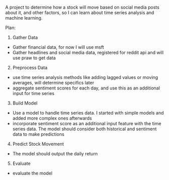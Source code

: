 A project to determine how a stock will move based on social media posts about it, and other factors, so I can learn about time series analysis and machine learning.

Plan:

1) Gather Data
- Gather financial data, for now I will use msft
- Gather headlines and social media data, registered for reddit api and will use praw to get data
2) Preprocess Data
- use time series analysis methods like adding lagged values or moving averages, will determine specifics later
- aggregate sentiment scores for each day, and use this as an additional input for time series
3) Build Model
- Use a model to handle time series data. I started with simple models and added more complex ones afterwards
- incorporate sentiment score as an additional input feature with the time series data. The model should consider both historical and sentiment data to make predictions
4) Predict Stock Movement
- The model should output the daily return
5) Evaluate
- evaluate the model

